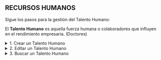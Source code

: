 ## **RECURSOS HUMANOS**

Sigue los pasos para la gestión del Talento Humano:  

El **Talento Humano** es aquella fuerza humana o  colaboradores que influyen en el rendimiento empresaria. (Doctores)  

<details><summary class="text-primary">1. Crear un Talento Humano</summary>
        <p>1.1  En la esquina inferior derecha, haz clic en <b>Boton + Rojo</b></p>
        <p>1.2 Ingresa los Datos Generales. Los datos minimos requeridos son (No. de Documento, Nombre, Apellido, Dirección y Teléfono)</p>
        <p>*En la pestaña Comisiones puedes gestionar el porcertaje y la base de la comisión por Servicio para cada Talento Humano.</p>
        <p>1.3 Haz clic en el bóton <b>Guardar</b>.</p>
</details>

<details><summary class="text-primary">2. Editar un Talento Humano</summary>
        <p>2.1 Haz clic derecho sobre el Proveedor y selecciona la opción <b>Editar</b>.</p>
        <p>2.2 Edita los campos requeridos del Talento Humano (Datos Generales y Comisiones).</p>
        <p>2.3 Haz clic en le bóton <b>Guardar</b>.</p>
</details>

<details><summary class="text-primary">3. Buscar un Talento Humano</summary>
        <p>3.1 Haz clic en el icono <b>Buscar</b> (Accesos Directos).</p>
        <p>3.2 Digita la información en el campo por el que deseas buscar el Talento Humano.</p>
        <p>3.4 Visualiza la información en la lista General de Talento Humano.</p>
</details>